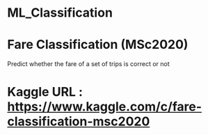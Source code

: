 # ML_Classification

# Fare Classification (MSc2020)
Predict whether the fare of a set of trips is correct or not

# Kaggle URL : https://www.kaggle.com/c/fare-classification-msc2020
